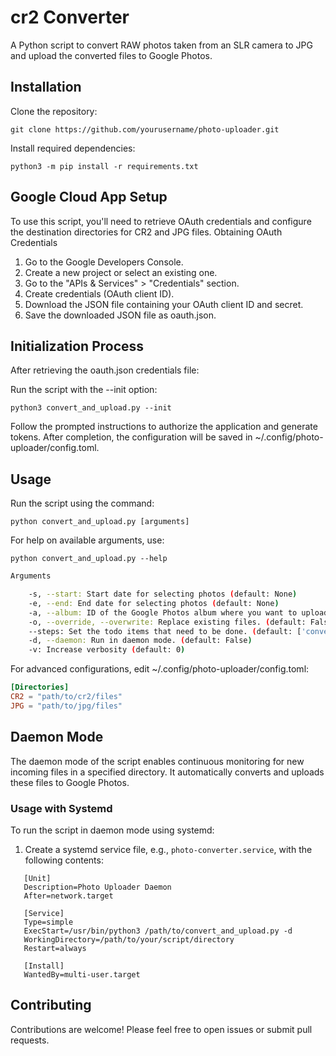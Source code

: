 # cr2 Converter
A Python script to convert RAW photos taken from an SLR camera to JPG and upload the converted files to Google Photos.

## Installation

Clone the repository:

```console
git clone https://github.com/yourusername/photo-uploader.git
```

Install required dependencies:

```console
python3 -m pip install -r requirements.txt
```

## Google Cloud App Setup

To use this script, you'll need to retrieve OAuth credentials and configure the destination directories for CR2 and JPG files.
Obtaining OAuth Credentials

1.    Go to the Google Developers Console.
2.    Create a new project or select an existing one.
3.    Go to the "APIs & Services" > "Credentials" section.
4.    Create credentials (OAuth client ID).
5.    Download the JSON file containing your OAuth client ID and secret.
6.    Save the downloaded JSON file as oauth.json.

## Initialization Process

After retrieving the oauth.json credentials file:

Run the script with the --init option:

```console
python3 convert_and_upload.py --init
```

Follow the prompted instructions to authorize the application and generate tokens.
After completion, the configuration will be saved in ~/.config/photo-uploader/config.toml.

## Usage

Run the script using the command:

```console
python convert_and_upload.py [arguments]
```

For help on available arguments, use:

```console
python convert_and_upload.py --help
```

```bash
Arguments

    -s, --start: Start date for selecting photos (default: None)
    -e, --end: End date for selecting photos (default: None)
    -a, --album: ID of the Google Photos album where you want to upload the photo. (default: Canon)
    -o, --override, --overwrite: Replace existing files. (default: False)
    --steps: Set the todo items that need to be done. (default: ['convert', 'upload'])
    -d, --daemon: Run in daemon mode. (default: False)
    -v: Increase verbosity (default: 0)
```
For advanced configurations, edit ~/.config/photo-uploader/config.toml:

```toml
[Directories]
CR2 = "path/to/cr2/files"
JPG = "path/to/jpg/files"
```
## Daemon Mode

The daemon mode of the script enables continuous monitoring for new incoming
files in a specified directory. It automatically converts and uploads these
files to Google Photos.

### Usage with Systemd

To run the script in daemon mode using systemd:

1. Create a systemd service file, e.g., `photo-converter.service`,
with the following contents:

```plaintext
   [Unit]
   Description=Photo Uploader Daemon
   After=network.target

   [Service]
   Type=simple
   ExecStart=/usr/bin/python3 /path/to/convert_and_upload.py -d
   WorkingDirectory=/path/to/your/script/directory
   Restart=always

   [Install]
   WantedBy=multi-user.target
```

## Contributing

Contributions are welcome! Please feel free to open issues or submit pull requests.
